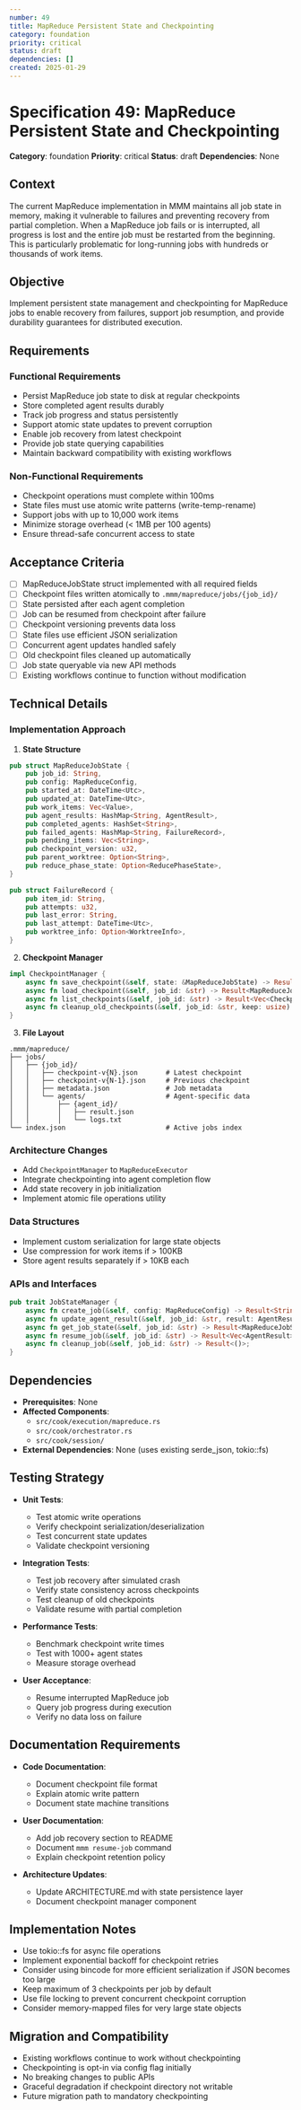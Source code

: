 ```yaml
---
number: 49
title: MapReduce Persistent State and Checkpointing
category: foundation
priority: critical
status: draft
dependencies: []
created: 2025-01-29
---
```


# Specification 49: MapReduce Persistent State and Checkpointing

**Category**: foundation
**Priority**: critical
**Status**: draft
**Dependencies**: None

## Context

The current MapReduce implementation in MMM maintains all job state in memory, making it vulnerable to failures and preventing recovery from partial completion. When a MapReduce job fails or is interrupted, all progress is lost and the entire job must be restarted from the beginning. This is particularly problematic for long-running jobs with hundreds or thousands of work items.

## Objective

Implement persistent state management and checkpointing for MapReduce jobs to enable recovery from failures, support job resumption, and provide durability guarantees for distributed execution.

## Requirements

### Functional Requirements
- Persist MapReduce job state to disk at regular checkpoints
- Store completed agent results durably
- Track job progress and status persistently
- Support atomic state updates to prevent corruption
- Enable job recovery from latest checkpoint
- Provide job state querying capabilities
- Maintain backward compatibility with existing workflows

### Non-Functional Requirements
- Checkpoint operations must complete within 100ms
- State files must use atomic write patterns (write-temp-rename)
- Support jobs with up to 10,000 work items
- Minimize storage overhead (< 1MB per 100 agents)
- Ensure thread-safe concurrent access to state

## Acceptance Criteria

- [ ] MapReduceJobState struct implemented with all required fields
- [ ] Checkpoint files written atomically to `.mmm/mapreduce/jobs/{job_id}/`
- [ ] State persisted after each agent completion
- [ ] Job can be resumed from checkpoint after failure
- [ ] Checkpoint versioning prevents data loss
- [ ] State files use efficient JSON serialization
- [ ] Concurrent agent updates handled safely
- [ ] Old checkpoint files cleaned up automatically
- [ ] Job state queryable via new API methods
- [ ] Existing workflows continue to function without modification

## Technical Details

### Implementation Approach

1. **State Structure**
```rust
pub struct MapReduceJobState {
    pub job_id: String,
    pub config: MapReduceConfig,
    pub started_at: DateTime<Utc>,
    pub updated_at: DateTime<Utc>,
    pub work_items: Vec<Value>,
    pub agent_results: HashMap<String, AgentResult>,
    pub completed_agents: HashSet<String>,
    pub failed_agents: HashMap<String, FailureRecord>,
    pub pending_items: Vec<String>,
    pub checkpoint_version: u32,
    pub parent_worktree: Option<String>,
    pub reduce_phase_state: Option<ReducePhaseState>,
}

pub struct FailureRecord {
    pub item_id: String,
    pub attempts: u32,
    pub last_error: String,
    pub last_attempt: DateTime<Utc>,
    pub worktree_info: Option<WorktreeInfo>,
}
```

2. **Checkpoint Manager**
```rust
impl CheckpointManager {
    async fn save_checkpoint(&self, state: &MapReduceJobState) -> Result<()>;
    async fn load_checkpoint(&self, job_id: &str) -> Result<MapReduceJobState>;
    async fn list_checkpoints(&self, job_id: &str) -> Result<Vec<CheckpointInfo>>;
    async fn cleanup_old_checkpoints(&self, job_id: &str, keep: usize) -> Result<()>;
}
```

3. **File Layout**
```
.mmm/mapreduce/
├── jobs/
│   ├── {job_id}/
│   │   ├── checkpoint-v{N}.json       # Latest checkpoint
│   │   ├── checkpoint-v{N-1}.json     # Previous checkpoint
│   │   ├── metadata.json              # Job metadata
│   │   └── agents/                    # Agent-specific data
│   │       ├── {agent_id}/
│   │       │   ├── result.json
│   │       │   └── logs.txt
└── index.json                         # Active jobs index
```

### Architecture Changes
- Add `CheckpointManager` to `MapReduceExecutor`
- Integrate checkpointing into agent completion flow
- Add state recovery in job initialization
- Implement atomic file operations utility

### Data Structures
- Implement custom serialization for large state objects
- Use compression for work items if > 100KB
- Store agent results separately if > 10KB each

### APIs and Interfaces
```rust
pub trait JobStateManager {
    async fn create_job(&self, config: MapReduceConfig) -> Result<String>;
    async fn update_agent_result(&self, job_id: &str, result: AgentResult) -> Result<()>;
    async fn get_job_state(&self, job_id: &str) -> Result<MapReduceJobState>;
    async fn resume_job(&self, job_id: &str) -> Result<Vec<AgentResult>>;
    async fn cleanup_job(&self, job_id: &str) -> Result<()>;
}
```

## Dependencies

- **Prerequisites**: None
- **Affected Components**: 
  - `src/cook/execution/mapreduce.rs`
  - `src/cook/orchestrator.rs`
  - `src/cook/session/`
- **External Dependencies**: None (uses existing serde_json, tokio::fs)

## Testing Strategy

- **Unit Tests**: 
  - Test atomic write operations
  - Verify checkpoint serialization/deserialization
  - Test concurrent state updates
  - Validate checkpoint versioning
  
- **Integration Tests**: 
  - Test job recovery after simulated crash
  - Verify state consistency across checkpoints
  - Test cleanup of old checkpoints
  - Validate resume with partial completion
  
- **Performance Tests**: 
  - Benchmark checkpoint write times
  - Test with 1000+ agent states
  - Measure storage overhead
  
- **User Acceptance**: 
  - Resume interrupted MapReduce job
  - Query job progress during execution
  - Verify no data loss on failure

## Documentation Requirements

- **Code Documentation**: 
  - Document checkpoint file format
  - Explain atomic write pattern
  - Document state machine transitions
  
- **User Documentation**: 
  - Add job recovery section to README
  - Document `mmm resume-job` command
  - Explain checkpoint retention policy
  
- **Architecture Updates**: 
  - Update ARCHITECTURE.md with state persistence layer
  - Document checkpoint manager component

## Implementation Notes

- Use tokio::fs for async file operations
- Implement exponential backoff for checkpoint retries
- Consider using bincode for more efficient serialization if JSON becomes too large
- Keep maximum of 3 checkpoints per job by default
- Use file locking to prevent concurrent checkpoint corruption
- Consider memory-mapped files for very large state objects

## Migration and Compatibility

- Existing workflows continue to work without checkpointing
- Checkpointing is opt-in via config flag initially
- No breaking changes to public APIs
- Graceful degradation if checkpoint directory not writable
- Future migration path to mandatory checkpointing